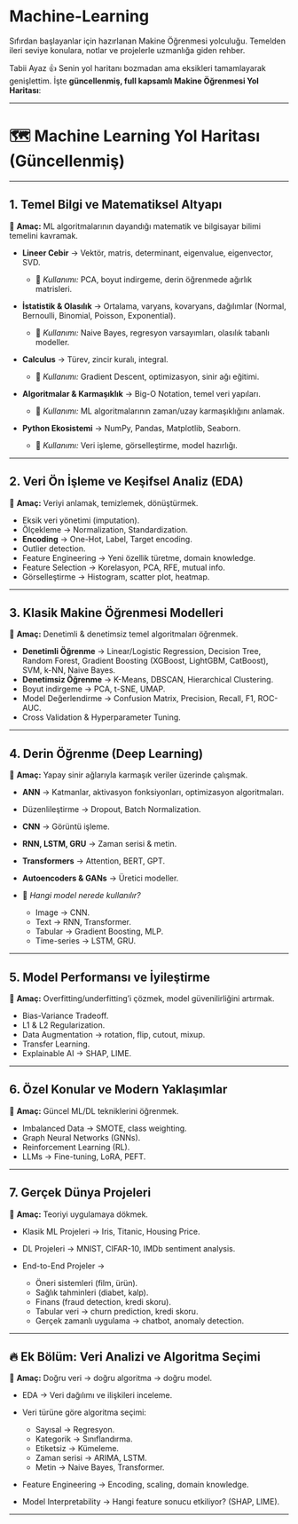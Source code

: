 # Machine-Learning
Sıfırdan başlayanlar için hazırlanan Makine Öğrenmesi yolculuğu. Temelden ileri seviye konulara, notlar ve projelerle uzmanlığa giden rehber.

Tabii Ayaz 👍 Senin yol haritanı bozmadan ama eksikleri tamamlayarak genişlettim. İşte **güncellenmiş, full kapsamlı Makine Öğrenmesi Yol Haritası**:

---

# 🗺 Machine Learning Yol Haritası (Güncellenmiş)

---

## 1. Temel Bilgi ve Matematiksel Altyapı

🎯 **Amaç:** ML algoritmalarının dayandığı matematik ve bilgisayar bilimi temelini kavramak.

* **Lineer Cebir** → Vektör, matris, determinant, eigenvalue, eigenvector, SVD.

  * 🔗 *Kullanımı:* PCA, boyut indirgeme, derin öğrenmede ağırlık matrisleri.

* **İstatistik & Olasılık** → Ortalama, varyans, kovaryans, dağılımlar (Normal, Bernoulli, Binomial, Poisson, Exponential).

  * 🔗 *Kullanımı:* Naive Bayes, regresyon varsayımları, olasılık tabanlı modeller.

* **Calculus** → Türev, zincir kuralı, integral.

  * 🔗 *Kullanımı:* Gradient Descent, optimizasyon, sinir ağı eğitimi.

* **Algoritmalar & Karmaşıklık** → Big-O Notation, temel veri yapıları.

  * 🔗 *Kullanımı:* ML algoritmalarının zaman/uzay karmaşıklığını anlamak.

* **Python Ekosistemi** → NumPy, Pandas, Matplotlib, Seaborn.

  * 🔗 *Kullanımı:* Veri işleme, görselleştirme, model hazırlığı.

---

## 2. Veri Ön İşleme ve Keşifsel Analiz (EDA)

🎯 **Amaç:** Veriyi anlamak, temizlemek, dönüştürmek.

* Eksik veri yönetimi (imputation).
* Ölçekleme → Normalization, Standardization.
* **Encoding** → One-Hot, Label, Target encoding.
* Outlier detection.
* Feature Engineering → Yeni özellik türetme, domain knowledge.
* Feature Selection → Korelasyon, PCA, RFE, mutual info.
* Görselleştirme → Histogram, scatter plot, heatmap.

---

## 3. Klasik Makine Öğrenmesi Modelleri

🎯 **Amaç:** Denetimli & denetimsiz temel algoritmaları öğrenmek.

* **Denetimli Öğrenme** → Linear/Logistic Regression, Decision Tree, Random Forest, Gradient Boosting (XGBoost, LightGBM, CatBoost), SVM, k-NN, Naive Bayes.
* **Denetimsiz Öğrenme** → K-Means, DBSCAN, Hierarchical Clustering.
* Boyut indirgeme → PCA, t-SNE, UMAP.
* Model Değerlendirme → Confusion Matrix, Precision, Recall, F1, ROC-AUC.
* Cross Validation & Hyperparameter Tuning.

---

## 4. Derin Öğrenme (Deep Learning)

🎯 **Amaç:** Yapay sinir ağlarıyla karmaşık veriler üzerinde çalışmak.

* **ANN** → Katmanlar, aktivasyon fonksiyonları, optimizasyon algoritmaları.
* Düzenlileştirme → Dropout, Batch Normalization.
* **CNN** → Görüntü işleme.
* **RNN, LSTM, GRU** → Zaman serisi & metin.
* **Transformers** → Attention, BERT, GPT.
* **Autoencoders & GANs** → Üretici modeller.
* 🔗 *Hangi model nerede kullanılır?*

  * Image → CNN.
  * Text → RNN, Transformer.
  * Tabular → Gradient Boosting, MLP.
  * Time-series → LSTM, GRU.

---

## 5. Model Performansı ve İyileştirme

🎯 **Amaç:** Overfitting/underfitting’i çözmek, model güvenilirliğini artırmak.

* Bias-Variance Tradeoff.
* L1 & L2 Regularization.
* Data Augmentation → rotation, flip, cutout, mixup.
* Transfer Learning.
* Explainable AI → SHAP, LIME.

---

## 6. Özel Konular ve Modern Yaklaşımlar

🎯 **Amaç:** Güncel ML/DL tekniklerini öğrenmek.

* Imbalanced Data → SMOTE, class weighting.
* Graph Neural Networks (GNNs).
* Reinforcement Learning (RL).
* LLMs → Fine-tuning, LoRA, PEFT.

---

## 7. Gerçek Dünya Projeleri

🎯 **Amaç:** Teoriyi uygulamaya dökmek.

* Klasik ML Projeleri → Iris, Titanic, Housing Price.
* DL Projeleri → MNIST, CIFAR-10, IMDb sentiment analysis.
* End-to-End Projeler →

  * Öneri sistemleri (film, ürün).
  * Sağlık tahminleri (diabet, kalp).
  * Finans (fraud detection, kredi skoru).
  * Tabular veri → churn prediction, kredi skoru.
  * Gerçek zamanlı uygulama → chatbot, anomaly detection.

---

## 🔥 Ek Bölüm: Veri Analizi ve Algoritma Seçimi

🎯 **Amaç:** Doğru veri → doğru algoritma → doğru model.

* EDA → Veri dağılımı ve ilişkileri inceleme.
* Veri türüne göre algoritma seçimi:

  * Sayısal → Regresyon.
  * Kategorik → Sınıflandırma.
  * Etiketsiz → Kümeleme.
  * Zaman serisi → ARIMA, LSTM.
  * Metin → Naive Bayes, Transformer.
* Feature Engineering → Encoding, scaling, domain knowledge.
* Model Interpretability → Hangi feature sonucu etkiliyor? (SHAP, LIME).

---
